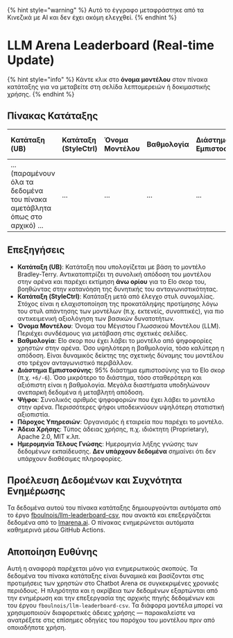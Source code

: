 
{% hint style="warning" %}
Αυτό το έγγραφο μεταφράστηκε από τα Κινεζικά με AI και δεν έχει ακόμη ελεγχθεί.
{% endhint %}

# LLM Arena Leaderboard (Real-time Update)

{% hint style="info" %}
Κάντε κλικ στο **όνομα μοντέλου** στον πίνακα κατάταξης για να μεταβείτε στη σελίδα λεπτομερειών ή δοκιμαστικής χρήσης.
{% endhint %}

## Πίνακας Κατάταξης

| Κατάταξη (UB) | Κατάταξη (StyleCtrl) | Όνομα Μοντέλου                                                                                                                                       | Βαθμολογία | Διάστημα Εμπιστοσύνης | Ψήφοι      | Πάροχος Υπηρεσιών                    | Άδεια Χρήσης                    | Ημερομηνία Τέλους Γνώσης   |
|:---|:---|:---|:---|:---|:---|:---|:---|:---|
| ... (παραμένουν όλα τα δεδομένα του πίνακα αμετάβλητα όπως στο αρχικό) ... | ... | ... | ... | ... | ... | ... | ... | ... |

## Επεξηγήσεις

- **Κατάταξη (UB)**: Κατάταξη που υπολογίζεται με βάση το μοντέλο Bradley-Terry. Αντικατοπτρίζει τη συνολική απόδοση του μοντέλου στην αρένα και παρέχει εκτίμηση **άνω ορίου** για το Elo σκορ του, βοηθώντας στην κατανόηση της δυνητικής του ανταγωνιστικότητας.
- **Κατάταξη (StyleCtrl)**: Κατάταξη μετά από έλεγχο στυλ συνομιλίας. Στόχος είναι η ελαχιστοποίηση της προκατάληψης προτίμησης λόγω του στυλ απάντησης των μοντέλων (π.χ. εκτενείς, συνοπτικές), για πιο αντικειμενική αξιολόγηση των βασικών δυνατοτήτων.
- **Όνομα Μοντέλου**: Όνομα του Μέγιστου Γλωσσικού Μοντέλου (LLM). Περιέχει συνδέσμους για μετάβαση στις σχετικές σελίδες.
- **Βαθμολογία**: Elo σκορ που έχει λάβει το μοντέλο από ψηφοφορίες χρηστών στην αρένα. Όσο υψηλότερη η βαθμολογία, τόσο καλύτερη η απόδοση. Είναι δυναμικός δείκτης της σχετικής δύναμης του μοντέλου στο τρέχον ανταγωνιστικό περιβάλλον.
- **Διάστημα Εμπιστοσύνης**: 95% διάστημα εμπιστοσύνης για το Elo σκορ (π.χ. `+6/-6`). Όσο μικρότερο το διάστημα, τόσο σταθερότερη και αξιόπιστη είναι η βαθμολογία. Μεγάλα διαστήματα υποδηλώνουν ανεπαρκή δεδομένα ή μεταβλητή απόδοση.
- **Ψήφοι**: Συνολικός αριθμός ψηφοφοριών που έχει λάβει το μοντέλο στην αρένα. Περισσότερες ψήφοι υποδεικνύουν υψηλότερη στατιστική αξιοπιστία.
- **Πάροχος Υπηρεσιών**: Οργανισμός ή εταιρεία που παρέχει το μοντέλο.
- **Άδεια Χρήσης**: Τύπος άδειας χρήσης, π.χ. ιδιόκτητη (Proprietary), Apache 2.0, MIT κ.λπ.
- **Ημερομηνία Τέλους Γνώσης**: Ημερομηνία λήξης γνώσης των δεδομένων εκπαίδευσης. **Δεν υπάρχουν δεδομένα** σημαίνει ότι δεν υπάρχουν διαθέσιμες πληροφορίες.

## Προέλευση Δεδομένων και Συχνότητα Ενημέρωσης

Τα δεδομένα αυτού του πίνακα κατάταξης δημιουργούνται αυτόματα από το έργο [fboulnois/llm-leaderboard-csv](https://github.com/fboulnois/llm-leaderboard-csv), που ανακτά και επεξεργάζεται δεδομένα από το [lmarena.ai](https://lmarena.ai/). Ο πίνακας ενημερώνεται αυτόματα καθημερινά μέσω GitHub Actions.

## Αποποίηση Ευθύνης

Αυτή η αναφορά παρέχεται μόνο για ενημερωτικούς σκοπούς. Τα δεδομένα του πίνακα κατάταξης είναι δυναμικά και βασίζονται στις προτιμήσεις των χρηστών στο Chatbot Arena σε συγκεκριμένες χρονικές περιόδους. Η πληρότητα και η ακρίβεια των δεδομένων εξαρτώνται από την ενημέρωση και την επεξεργασία της αρχικής πηγής δεδομένων και του έργου `fboulnois/llm-leaderboard-csv`. Τα διάφορα μοντέλα μπορεί να χρησιμοποιούν διαφορετικές άδειες χρήσης — παρακαλείστε να ανατρέξετε στις επίσημες οδηγίες του παρόχου του μοντέλου πριν από οποιαδήποτε χρήση.